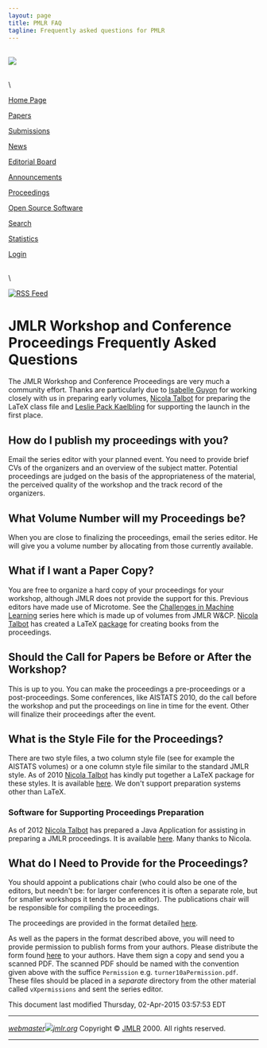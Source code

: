 ```yaml
---
layout: page
title: PMLR FAQ
tagline: Frequently asked questions for PMLR
---
```



\
 [![](/jmlr.jpg)](http://www.jmlr.org)

\
\

[Home Page](http://www.jmlr.org/)

[Papers](/papers)

[Submissions](/author-info.html)

[News](/news.html)

[Editorial Board](/editorial-board.html)

[Announcements](/announcements.html)

[Proceedings](/proceedings)

[Open Source Software](/mloss)

[Search](/search-jmlr.html)

[Statistics](/stats.html)

[Login](/manudb)

\
\

[![RSS Feed](/RSS.gif)](/jmlr.xml)

JMLR Workshop and Conference Proceedings Frequently Asked Questions
===================================================================

The JMLR Workshop and Conference Proceedings are very much a community
effort. Thanks are particularly due to [Isabelle
Guyon](http://www.clopinet.com/isabelle) for working closely with us in
preparing early volumes, [Nicola
Talbot](http://theoval.cmp.uea.ac.uk/~nlct/) for preparing the LaTeX
class file and [Leslie Pack Kaelbling](http://people.csail.mit.edu/lpk/)
for supporting the launch in the first place.

How do I publish my proceedings with you?
-----------------------------------------

Email the series editor with your planned event. You need to provide
brief CVs of the organizers and an overview of the subject matter.
Potential proceedings are judged on the basis of the appropriateness of
the material, the perceived quality of the workshop and the track record
of the organizers.

What Volume Number will my Proceedings be?
------------------------------------------

When you are close to finalizing the proceedings, email the series
editor. He will give you a volume number by allocating from those
currently available.

What if I want a Paper Copy?
----------------------------

You are free to organize a hard copy of your proceedings for your
workshop, although JMLR does not provide the support for this. Previous
editors have made use of Microtome. See the [Challenges in Machine
Learning](http://www.mtome.com/Publications/CiML/ciml.html) series here
which is made up of volumes from JMLR W&CP. [Nicola
Talbot](http://theoval.cmp.uea.ac.uk/~nlct/) has created a LaTeX
[package](http://www.dickimaw-books.com/apps/makejmlrbookgui/) for
creating books from the proceedings.

Should the Call for Papers be Before or After the Workshop?
-----------------------------------------------------------

This is up to you. You can make the proceedings a pre-proceedings or a
post-proceedings. Some conferences, like AISTATS 2010, do the call
before the workshop and put the proceedings on line in time for the
event. Other will finalize their proceedings after the event.

What is the Style File for the Proceedings?
-------------------------------------------

There are two style files, a two column style file (see for example the
AISTATS volumes) or a one column style file similar to the standard JMLR
style. As of 2010 [Nicola Talbot](http://theoval.cmp.uea.ac.uk/~nlct/)
has kindly put together a LaTeX package for these styles. It is
available
[here](http://www.tex.ac.uk/tex-archive/help/Catalogue/entries/jmlr.html).
We don't support preparation systems other than LaTeX.

### Software for Supporting Proceedings Preparation

As of 2012 [Nicola Talbot](http://theoval.cmp.uea.ac.uk/~nlct/) has
prepared a Java Application for assisting in preparing a JMLR
proceedings. It is available
[here](http://www.dickimaw-books.com/apps/makejmlrbookgui/). Many thanks
to Nicola.

What do I Need to Provide for the Proceedings?
----------------------------------------------

You should appoint a publications chair (who could also be one of the
editors, but needn't be: for larger conferences it is often a separate
role, but for smaller workshops it tends to be an editor). The
publications chair will be responsible for compiling the proceedings.

The proceedings are provided in the format detailed [here](./spec.html).

As well as the papers in the format described above, you will need to
provide permission to publish forms from your authors. Please distribute
the form found [here](jmlrPublicationForm.pdf) to your authors. Have
them sign a copy and send you a scanned PDF. The scanned PDF should be
named with the convention given above with the suffice `Permission` e.g.
`turner10aPermission.pdf`. These files should be placed in a *separate*
directory from the other material called `vXpermissions` and sent the
series editor.

This document last modified Thursday, 02-Apr-2015 03:57:53 EDT

  ------------------------------------------------------------------------------------------ --------------------------------------------------------------------
  *[webmaster![](/images/atr.gif)jmlr.org](javascript:GoAddress('webmaster','jmlr.org');)*   Copyright © [JMLR](http://www.jmlr.org) 2000. All rights reserved.
  ------------------------------------------------------------------------------------------ --------------------------------------------------------------------



